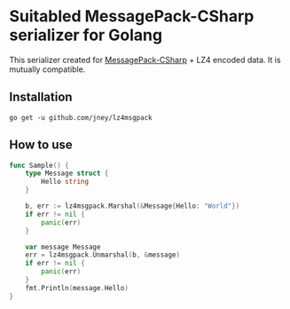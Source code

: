 # Suitabled MessagePack-CSharp serializer for Golang

This serializer created for [MessagePack-CSharp](https://github.com/neuecc/MessagePack-CSharp) + LZ4 encoded data.
It is mutually compatible.

## Installation

```shell
go get -u github.com/jney/lz4msgpack
```

## How to use

```go
func Sample() {
	type Message struct {
		Hello string
	}

	b, err := lz4msgpack.Marshal(&Message{Hello: "World"})
	if err != nil {
		panic(err)
	}

	var message Message
	err = lz4msgpack.Unmarshal(b, &message)
	if err != nil {
		panic(err)
	}
	fmt.Println(message.Hello)
}
```
